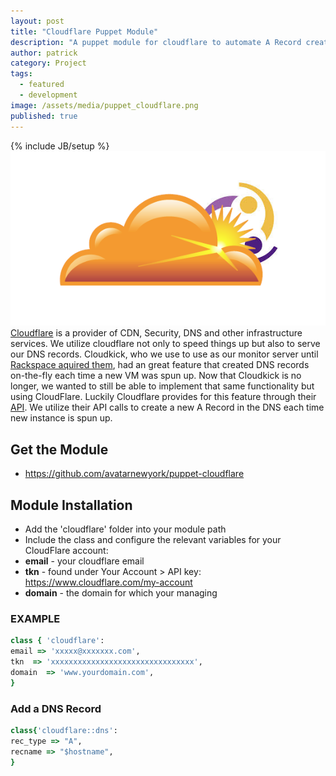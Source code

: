 ```yaml
---
layout: post
title: "Cloudflare Puppet Module"
description: "A puppet module for cloudflare to automate A Record creation"
author: patrick
category: Project
tags:
  - featured
  - development
image: /assets/media/puppet_cloudflare.png
published: true
---
```

{% include JB/setup %}
![Puppet Cloudflare](/assets/media/puppet_cloudflare.png)
[Cloudflare](http://cloudflare.com) is a provider of CDN, Security, DNS and other infrastructure services.  We utilize cloudflare not only to speed things up but also to serve our DNS records.  Cloudkick, who we use to use as our monitor server until [Rackspace aquired them](http://www.rackspace.com/blog/newsarticles/rackspace-acquires-cloudkick-to-provide-powerful-server-management-tools-for-the-cloud-computing-era/), had an great feature that created DNS records on-the-fly each time a new VM was spun up.  Now that Cloudkick is no longer, we wanted to still be able to implement that same functionality but using CloudFlare.  Luckily Cloudflare provides for this feature through their [API](http://www.cloudflare.com/docs/client-api.html).  We utilize their API calls to create a new A Record in the DNS each time new instance is spun up.

## Get the Module
* https://github.com/avatarnewyork/puppet-cloudflare

## Module Installation

* Add the 'cloudflare' folder into your module path
* Include the class and configure the relevant variables for your CloudFlare account:
* __email__ - your cloudflare email
* __tkn__ - found under Your Account > API key: https://www.cloudflare.com/my-account
* __domain__ - the domain for which your managing

### EXAMPLE

```ruby
class { 'cloudflare':
email => 'xxxxx@xxxxxxx.com',
tkn  => 'xxxxxxxxxxxxxxxxxxxxxxxxxxxxxxxx',
domain  => 'www.yourdomain.com',
}
```

### Add a DNS Record

```ruby
class{'cloudflare::dns':
rec_type => "A",
recname => "$hostname",
}
```
